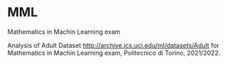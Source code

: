 # MML
Mathematics in Machin Learning exam

Analysis of Adult Dataset http://archive.ics.uci.edu/ml/datasets/Adult for Mathematics in Machin Learning exam, Politecnico di Torino, 2021/2022.

